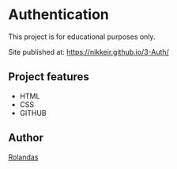 # Authentication
This project is for educational purposes only.

Site published at: https://nikkeir.github.io/3-Auth/
## Project features
- HTML
- CSS
- GITHUB

## Author
[Rolandas](https://github.com/NikkeiR)
